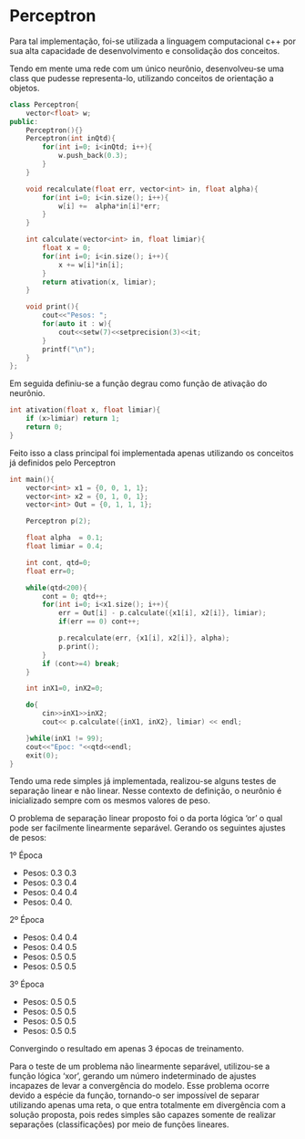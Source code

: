 # Perceptron

Para tal implementação, foi-se utilizada a linguagem computacional c++ por sua alta capacidade de desenvolvimento e consolidação dos conceitos.

Tendo em mente uma rede com um único neurônio, desenvolveu-se uma class que pudesse representa-lo, utilizando conceitos de orientação a objetos.

```cpp
class Perceptron{
	vector<float> w;
public:
	Perceptron(){}
	Perceptron(int inQtd){
		for(int i=0; i<inQtd; i++){
			w.push_back(0.3);
		}
	}

	void recalculate(float err, vector<int> in, float alpha){
		for(int i=0; i<in.size(); i++){
			w[i] +=  alpha*in[i]*err;
		}
	}

	int calculate(vector<int> in, float limiar){
		float x = 0;
		for(int i=0; i<in.size(); i++){
			x += w[i]*in[i];
		}
		return ativation(x, limiar);
	}

	void print(){
		cout<<"Pesos: ";
		for(auto it : w){
			cout<<setw(7)<<setprecision(3)<<it;
		}
		printf("\n");
	}
};
```

Em seguida definiu-se a função degrau como função de ativação do neurônio.

```cpp
int ativation(float x, float limiar){
	if (x>limiar) return 1;
	return 0;
}
```

Feito isso a class principal foi implementada apenas utilizando os conceitos já definidos pelo Perceptron

```cpp
int main(){
	vector<int> x1 = {0, 0, 1, 1};
	vector<int> x2 = {0, 1, 0, 1};
	vector<int> Out = {0, 1, 1, 1};

	Perceptron p(2);

	float alpha  = 0.1;
	float limiar = 0.4;

	int cont, qtd=0;
	float err=0;

	while(qtd<200){
		cont = 0; qtd++;
		for(int i=0; i<x1.size(); i++){
			err = Out[i] - p.calculate({x1[i], x2[i]}, limiar);
			if(err == 0) cont++;

			p.recalculate(err, {x1[i], x2[i]}, alpha);
			p.print();
		}
		if (cont>=4) break;
	}

	int inX1=0, inX2=0;

	do{
		cin>>inX1>>inX2;
		cout<< p.calculate({inX1, inX2}, limiar) << endl;

	}while(inX1 != 99);
	cout<<"Epoc: "<<qtd<<endl;
	exit(0);
}
```

Tendo uma rede simples já implementada, realizou-se alguns testes de separação linear e não linear. Nesse contexto de definição, o neurônio é inicializado sempre com os mesmos valores de peso.

O problema de separação linear proposto foi o da porta lógica ‘or’ o qual pode ser facilmente linearmente separável. Gerando os seguintes ajustes de pesos:

1º Época

- Pesos:     0.3    0.3
- Pesos:     0.3    0.4
- Pesos:     0.4    0.4
- Pesos:     0.4    0.

2º Época

- Pesos:     0.4    0.4
- Pesos:     0.4    0.5
- Pesos:     0.5    0.5
- Pesos:     0.5    0.5

3º Época

- Pesos:     0.5    0.5
- Pesos:     0.5    0.5
- Pesos:     0.5    0.5
- Pesos:     0.5    0.5

Convergindo o resultado em apenas 3 épocas de treinamento.

Para o teste de um problema não linearmente separável, utilizou-se a função lógica ‘xor’, gerando um número indeterminado de ajustes incapazes de levar a convergência do modelo. Esse problema ocorre devido a espécie da função, tornando-o ser impossível de separar utilizando apenas uma reta, o que entra totalmente em divergência com a solução proposta, pois redes simples são capazes somente de realizar separações (classificações) por meio de funções lineares.